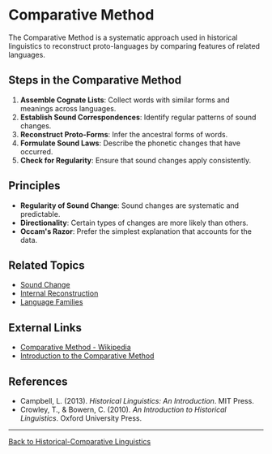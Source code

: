 # Comparative Method

The Comparative Method is a systematic approach used in historical linguistics to reconstruct proto-languages by comparing features of related languages.

## Steps in the Comparative Method

1. **Assemble Cognate Lists**: Collect words with similar forms and meanings across languages.
2. **Establish Sound Correspondences**: Identify regular patterns of sound changes.
3. **Reconstruct Proto-Forms**: Infer the ancestral forms of words.
4. **Formulate Sound Laws**: Describe the phonetic changes that have occurred.
5. **Check for Regularity**: Ensure that sound changes apply consistently.

## Principles

- **Regularity of Sound Change**: Sound changes are systematic and predictable.
- **Directionality**: Certain types of changes are more likely than others.
- **Occam's Razor**: Prefer the simplest explanation that accounts for the data.



## Related Topics

- [Sound Change](Sound-Change.md)
- [Internal Reconstruction](Internal-Reconstruction.md)
- [Language Families](Language-Families.md)

## External Links

- [Comparative Method - Wikipedia](https://en.wikipedia.org/wiki/Comparative_method_(linguistics))
- [Introduction to the Comparative Method](https://www.uni-due.de/ELE/MethodsComparativeMethod.htm)

## References

- Campbell, L. (2013). *Historical Linguistics: An Introduction*. MIT Press.
- Crowley, T., & Bowern, C. (2010). *An Introduction to Historical Linguistics*. Oxford University Press.

---

[Back to Historical-Comparative Linguistics](README.md)

